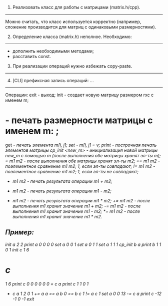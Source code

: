 1. Реализовать класс для работы с матрицами (matrix.h/cpp).
-----------------------------------------------------------

Можно считать, что класс используется корректно
(например, сложение производится для матриц с одинаковыми размерностями).

2. Определение класса (matrix.h) неполное. Необходимо:
------------------------------------------------------

* дополнить необходимыми методами;
* расставить const.

3. При реализации операций нужно избежать copy-paste.
-----------------------------------------------------

4. [CLI] префиксная запись операций: <op> <arg1> <arg2> ...
-----------------------------------------------------------

Операции:
exit - выход;
init <m> <r> <c> - создает новую матрицу размером rxc с именем m;
# <m> - печать размерности матрицы с именем m: <r> <c>;
get <m> <i> <j> - печать элемента m[i, j];
set <m> <i> <j> <v> - m[i, j] = v;
print <m> - построчная печать элементов матрицы
cp_init <new_m> <m> - инициализация новой матрицы new_m с помощью m
                      (после выполнения обе матрицы хранят эл-ты m);
= m1 m2 - после выполнения обе матрицы хранят эл-ты m2;
== m1 m2 - поэлементное сравнение m1 m2; 1, если эл-ты совпадают;
!= m1 m2 - поэлементное сравнение m1 m2; 1, если эл-ты не совпадают;
+ m1 m2 - печать результата операции m1 + m2;
- m1 m2 - печать результата операции m1 - m2;
* m1 m2 - печать результата операции m1 * m2;
+= m1 m2 - после выполнения m1 хранит значение m1 + m2;
-= m1 m2 - после выполнения m1 хранит значение m1 - m2;
*= m1 m2 - после выполнения m1 хранит значение m1 * m2.

Пример:
-------

init a 2 2
print a
0 0
0 0
set a 0 0 1
set a 0 1 1
set a 1 1 1
cp_init b a
print b
1 1
0 1
init c 1 6
# c
1 6
print c
0 0 0 0 0 0
= c a
print c
1 1
0 1
* c a
1 2
0 1
+= a a
== a b
0
== b c
1
!= a c
1
set a 0 0 13
-= c a
print c
-12 -1
0 -1
exit
